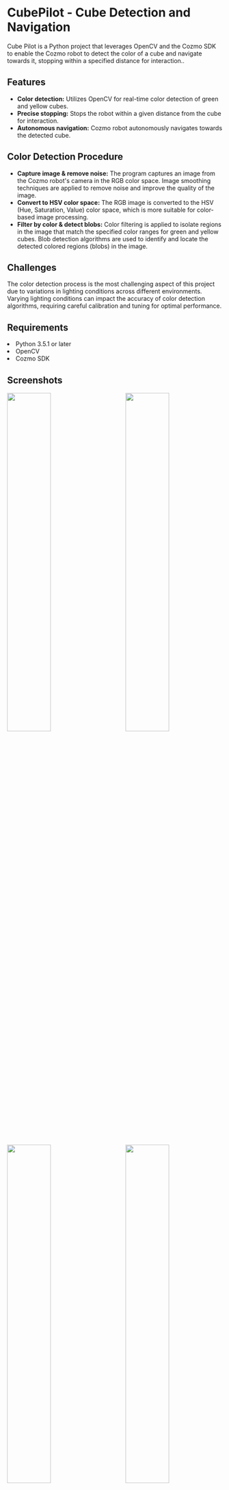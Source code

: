 <h1>CubePilot - Cube Detection and Navigation</h1> 
 <p>Cube Pilot is a Python project that leverages OpenCV and the Cozmo SDK to enable the Cozmo robot to detect the color of a cube and navigate towards it, stopping within a specified distance for interaction..</p>

<h2>Features</h2>

- <b>Color detection:</b> Utilizes OpenCV for real-time color detection of green and yellow cubes.
- <b>Precise stopping:</b> Stops the robot within a given distance from the cube for interaction.
- <b>Autonomous navigation:</b> Cozmo robot autonomously navigates towards the detected cube.

<h2>Color Detection Procedure</h2>

- <b>Capture image & remove noise:</b> The program captures an image from the Cozmo robot's camera in the RGB color space. Image smoothing techniques are applied to remove noise and improve the quality of the image.
- <b>Convert to HSV color space:</b> The RGB image is converted to the HSV (Hue, Saturation, Value) color space, which is more suitable for color-based image processing.
- <b>Filter by color & detect blobs:</b> Color filtering is applied to isolate regions in the image that match the specified color ranges for green and yellow cubes. Blob detection algorithms are used to identify and locate the detected colored regions (blobs) in the image.


<h2>Challenges</h2>
The color detection process is the most challenging aspect of this project due to variations in lighting conditions across different environments. Varying lighting conditions can impact the accuracy of color detection algorithms, requiring careful calibration and tuning for optimal performance.
 

<h2>Requirements</h2>
<li>Python 3.5.1 or later</li>
<li> OpenCV</li>
<li>Cozmo SDK</li>

<h2>Screenshots</h2>
<div><img src="https://imgur.com/cDrIpVY.png" width=45% height=45% align="right"/> </div>
<div><img src="https://i.imgur.com/bfOgmNL.png" width=45% height=45% align="left"/></div>
<div><img src="https://i.imgur.com/JiC0ePL.png" width=45% height=45% align="right"/> </div>
<div><img src="https://i.imgur.com/KwrbVOU.png" width=45% height=45% align="left"/></div>
